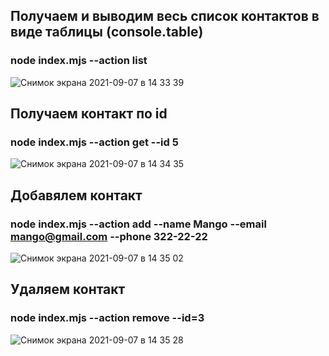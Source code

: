 ## Получаем и выводим весь список контактов в виде таблицы (console.table)
### node index.mjs --action list
![Снимок экрана 2021-09-07 в 14 33 39](https://user-images.githubusercontent.com/73663314/132340063-9d3900f9-bcb7-4af4-8e93-fc06d6f1940a.png)

## Получаем контакт по id
### node index.mjs --action get --id 5
![Снимок экрана 2021-09-07 в 14 34 35](https://user-images.githubusercontent.com/73663314/132339965-d14c7e2c-2074-4336-80b1-ba3522d761d0.png)

## Добавялем контакт
### node index.mjs --action add --name Mango --email mango@gmail.com --phone 322-22-22
![Снимок экрана 2021-09-07 в 14 35 02](https://user-images.githubusercontent.com/73663314/132340036-3573aea4-f9c4-41d2-aca9-40ac63393b71.png)

## Удаляем контакт
### node index.mjs --action remove --id=3
![Снимок экрана 2021-09-07 в 14 35 28](https://user-images.githubusercontent.com/73663314/132340054-56e2736e-72d2-4a1d-8062-34e2ff89631c.png)




